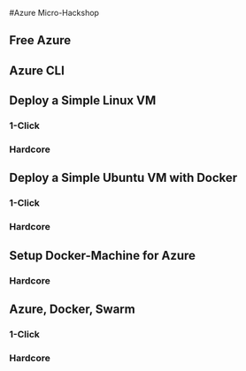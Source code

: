 #Azure Micro-Hackshop

## Free Azure

## Azure CLI

## Deploy a Simple Linux VM
### 1-Click
### Hardcore

## Deploy a Simple Ubuntu VM with Docker
### 1-Click
### Hardcore

## Setup Docker-Machine for Azure
### Hardcore

## Azure, Docker, Swarm
### 1-Click
### Hardcore 